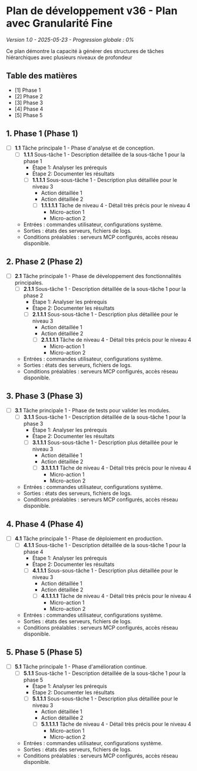 # Plan de développement v36 - Plan avec Granularité Fine
*Version 1.0 - 2025-05-23 - Progression globale : 0%*

Ce plan démontre la capacité à générer des structures de tâches hiérarchiques avec plusieurs niveaux de profondeur

## Table des matières
- [1] Phase 1
- [2] Phase 2
- [3] Phase 3
- [4] Phase 4
- [5] Phase 5



## 1. Phase 1 (Phase 1)
- [ ] **1.1** Tâche principale 1 - Phase d'analyse et de conception.
  - [ ] **1.1.1** Sous-tâche 1 - Description détaillée de la sous-tâche 1 pour la phase 1
    - Étape 1: Analyser les prérequis
    - Étape 2: Documenter les résultats
    - [ ] **1.1.1.1** Sous-sous-tâche 1 - Description plus détaillée pour le niveau 3
      - Action détaillée 1
      - Action détaillée 2
      - [ ] **1.1.1.1.1** Tâche de niveau 4 - Détail très précis pour le niveau 4
        - Micro-action 1
        - Micro-action 2

  - Entrées : commandes utilisateur, configurations système.
  - Sorties : états des serveurs, fichiers de logs.
  - Conditions préalables : serveurs MCP configurés, accès réseau disponible.

## 2. Phase 2 (Phase 2)
- [ ] **2.1** Tâche principale 1 - Phase de développement des fonctionnalités principales.
  - [ ] **2.1.1** Sous-tâche 1 - Description détaillée de la sous-tâche 1 pour la phase 2
    - Étape 1: Analyser les prérequis
    - Étape 2: Documenter les résultats
    - [ ] **2.1.1.1** Sous-sous-tâche 1 - Description plus détaillée pour le niveau 3
      - Action détaillée 1
      - Action détaillée 2
      - [ ] **2.1.1.1.1** Tâche de niveau 4 - Détail très précis pour le niveau 4
        - Micro-action 1
        - Micro-action 2

  - Entrées : commandes utilisateur, configurations système.
  - Sorties : états des serveurs, fichiers de logs.
  - Conditions préalables : serveurs MCP configurés, accès réseau disponible.

## 3. Phase 3 (Phase 3)
- [ ] **3.1** Tâche principale 1 - Phase de tests pour valider les modules.
  - [ ] **3.1.1** Sous-tâche 1 - Description détaillée de la sous-tâche 1 pour la phase 3
    - Étape 1: Analyser les prérequis
    - Étape 2: Documenter les résultats
    - [ ] **3.1.1.1** Sous-sous-tâche 1 - Description plus détaillée pour le niveau 3
      - Action détaillée 1
      - Action détaillée 2
      - [ ] **3.1.1.1.1** Tâche de niveau 4 - Détail très précis pour le niveau 4
        - Micro-action 1
        - Micro-action 2

  - Entrées : commandes utilisateur, configurations système.
  - Sorties : états des serveurs, fichiers de logs.
  - Conditions préalables : serveurs MCP configurés, accès réseau disponible.

## 4. Phase 4 (Phase 4)
- [ ] **4.1** Tâche principale 1 - Phase de déploiement en production.
  - [ ] **4.1.1** Sous-tâche 1 - Description détaillée de la sous-tâche 1 pour la phase 4
    - Étape 1: Analyser les prérequis
    - Étape 2: Documenter les résultats
    - [ ] **4.1.1.1** Sous-sous-tâche 1 - Description plus détaillée pour le niveau 3
      - Action détaillée 1
      - Action détaillée 2
      - [ ] **4.1.1.1.1** Tâche de niveau 4 - Détail très précis pour le niveau 4
        - Micro-action 1
        - Micro-action 2

  - Entrées : commandes utilisateur, configurations système.
  - Sorties : états des serveurs, fichiers de logs.
  - Conditions préalables : serveurs MCP configurés, accès réseau disponible.

## 5. Phase 5 (Phase 5)
- [ ] **5.1** Tâche principale 1 - Phase d'amélioration continue.
  - [ ] **5.1.1** Sous-tâche 1 - Description détaillée de la sous-tâche 1 pour la phase 5
    - Étape 1: Analyser les prérequis
    - Étape 2: Documenter les résultats
    - [ ] **5.1.1.1** Sous-sous-tâche 1 - Description plus détaillée pour le niveau 3
      - Action détaillée 1
      - Action détaillée 2
      - [ ] **5.1.1.1.1** Tâche de niveau 4 - Détail très précis pour le niveau 4
        - Micro-action 1
        - Micro-action 2

  - Entrées : commandes utilisateur, configurations système.
  - Sorties : états des serveurs, fichiers de logs.
  - Conditions préalables : serveurs MCP configurés, accès réseau disponible.
